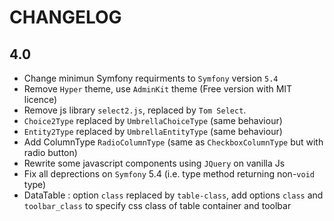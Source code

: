 CHANGELOG
=========

4.0
---

* Change minimun Symfony requirments to `Symfony` version `5.4`
* Remove `Hyper` theme, use `AdminKit` theme (Free version with MIT licence)
* Remove js library `select2.js`, replaced by `Tom Select`.
* `Choice2Type` replaced by `UmbrellaChoiceType` (same behaviour)
* `Entity2Type` replaced by `UmbrellaEntityType` (same behaviour)
* Add ColumnType `RadioColumnType` (same as `CheckboxColumnType` but with radio button)
* Rewrite some javascript components using `JQuery` on vanilla Js
* Fix all deprections on `Symfony` 5.4 (i.e. type method returning non-`void` type)
* DataTable : option `class` replaced by `table-class`, add options `class` and `toolbar_class` to specify css class of table container and toolbar
